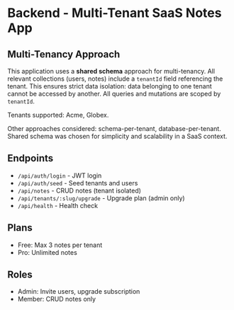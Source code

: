 # Backend - Multi-Tenant SaaS Notes App

## Multi-Tenancy Approach

This application uses a **shared schema** approach for multi-tenancy. All relevant collections (users, notes) include a `tenantId` field referencing the tenant. This ensures strict data isolation: data belonging to one tenant cannot be accessed by another. All queries and mutations are scoped by `tenantId`.

Tenants supported: Acme, Globex.

Other approaches considered: schema-per-tenant, database-per-tenant. Shared schema was chosen for simplicity and scalability in a SaaS context.

## Endpoints
- `/api/auth/login` - JWT login
- `/api/auth/seed` - Seed tenants and users
- `/api/notes` - CRUD notes (tenant isolated)
- `/api/tenants/:slug/upgrade` - Upgrade plan (admin only)
- `/api/health` - Health check

## Plans
- Free: Max 3 notes per tenant
- Pro: Unlimited notes

## Roles
- Admin: Invite users, upgrade subscription
- Member: CRUD notes only
